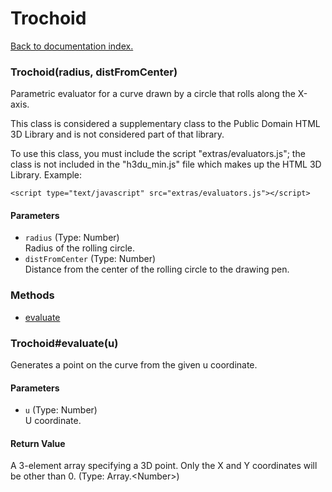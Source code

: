 # Trochoid

[Back to documentation index.](index.md)

### Trochoid(radius, distFromCenter) <a id='Trochoid'></a>

Parametric evaluator for a
curve drawn by a circle that rolls along the X-axis.

This class is considered a supplementary class to the
Public Domain HTML 3D Library and is not considered part of that
library.

To use this class, you must include the script "extras/evaluators.js"; the
class is not included in the "h3du_min.js" file which makes up
the HTML 3D Library. Example:

    <script type="text/javascript" src="extras/evaluators.js"></script>

#### Parameters

* `radius` (Type: Number)<br>
    Radius of the rolling circle.
* `distFromCenter` (Type: Number)<br>
    Distance from the center of the rolling circle to the drawing pen.

### Methods

* [evaluate](#Trochoid_evaluate)

### Trochoid#evaluate(u) <a id='Trochoid_evaluate'></a>

Generates a point on the curve from the given u coordinate.

#### Parameters

* `u` (Type: Number)<br>
    U coordinate.

#### Return Value

A 3-element array specifying a 3D point.
Only the X and Y coordinates will be other than 0. (Type: Array.&lt;Number>)
